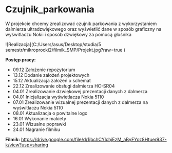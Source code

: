 # Czujnik_parkowania
W projekcie chcemy zrealizować czujnik parkowania z wykorzystaniem dalmierza ultradzwiękowego oraz wyświetlić dane w sposób graficzny na wyświtlaczu Nokii i sposób dzwiękowy za pomocą głośnika

![Realizacja](C:/Users/asus/Desktop/studia/5 semestr/mikroprocki2/filmik_SMP/Projekt.jpg?raw=true )

**Postęp pracy:**
- 09.12  Założenie repozytorium
- 13.12  Dodanie założeń projektowych
- 15.12  Aktualizacja założeń o schemat
- 22.12  Zrealizowanie obsługi dalmierza HC-SR04
- 04.01  Zrealizowanie dzwiękowej prezentacji danych z dalmerza
- 04.01  Inicjalizacja wyświetlacza Nokia 5110
- 07.01  Zrealizowanie wizualnej prezentacji danych z dalmerza na wyświtlaczu Nokia 5110
- 08.01  Aktualizacja o powitalne logo
- 16.01  Wykonanie makiety
- 23.01  Wizualne poprawki 
- 24.01  Nagranie filmiku

**Filmik:**
https://drive.google.com/file/d/1jbchCYlchjEzM_aByFYoz8Htuer937-k/view?usp=sharing
